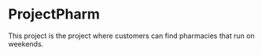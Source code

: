 # ProjectPharm
This project is the project where customers can find pharmacies that run on weekends.

